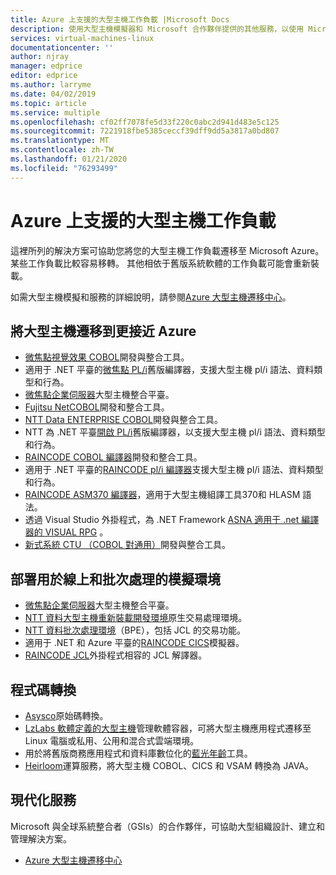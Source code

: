 ```yaml
---
title: Azure 上支援的大型主機工作負載 |Microsoft Docs
description: 使用大型主機模擬器和 Microsoft 合作夥伴提供的其他服務，以使用 Microsoft Azure 重新裝載您的大型主機工作負載，例如 IBM Z 型系統。
services: virtual-machines-linux
documentationcenter: ''
author: njray
manager: edprice
editor: edprice
ms.author: larryme
ms.date: 04/02/2019
ms.topic: article
ms.service: multiple
ms.openlocfilehash: cf02ff7078fe5d33f220c0abc2d941d483e5c125
ms.sourcegitcommit: 7221918fbe5385ceccf39dff9dd5a3817a0bd807
ms.translationtype: MT
ms.contentlocale: zh-TW
ms.lasthandoff: 01/21/2020
ms.locfileid: "76293499"
---
```

# <a name="mainframe-workloads-supported-on-azure"></a>Azure 上支援的大型主機工作負載

這裡所列的解決方案可協助您將您的大型主機工作負載遷移至 Microsoft Azure。 某些工作負載比較容易移轉。 其他相依于舊版系統軟體的工作負載可能會重新裝載。 

如需大型主機模擬和服務的詳細說明，請參閱[Azure 大型主機遷移中心](https://azure.microsoft.com/migration/mainframe/)。

## <a name="migrate-mainframe-closer-to-azure"></a>將大型主機遷移到更接近 Azure

- [微焦點視覺效果 COBOL](https://www.microfocus.com/products/visual-cobol/)開發與整合工具。
- 適用于 .NET 平臺的[微焦點 PL/i](https://www.microfocus.com/campaign/download/pli-modernization/)舊版編譯器，支援大型主機 pl/i 語法、資料類型和行為。
- [微焦點企業伺服器](https://www.microfocus.com/products/enterprise-suite/enterprise-server/)大型主機整合平臺。
- [Fujitsu NetCOBOL](https://www.fujitsu.com/global/products/software/developer-tool/netcobol/)開發和整合工具。
- [NTT Data ENTERPRISE COBOL](https://us.nttdata.com/en/digital/application-development-and-modernization)開發與整合工具。
- NTT 為 .NET 平臺[開啟 PL/i](https://us.nttdata.com/en/digital/application-development-and-modernization)舊版編譯器，以支援大型主機 pl/i 語法、資料類型和行為。
- [RAINCODE COBOL 編譯器](https://www.raincode.com/products/cobol/)開發和整合工具。
- 適用于 .NET 平臺的[RAINCODE pl/i 編譯器](https://www.raincode.com/products/pli/)支援大型主機 pl/i 語法、資料類型和行為。
- [RAINCODE ASM370 編譯器](https://www.raincode.com/technical-landscape/asm370/)，適用于大型主機組譯工具370和 HLASM 語法。
- 透過 Visual Studio 外掛程式，為 .NET Framework [ASNA 適用于 .net 編譯器的 VISUAL RPG](https://asna.com/us/products/visual-rpg) 。
- [新式系統 CTU （COBOL 對通用）](https://modernsystems.com/automatic-cobol-to-java-conversion/)開發與整合工具。

## <a name="deploy-an-emulation-environment-for-online-and-batch-processing"></a>部署用於線上和批次處理的模擬環境

- [微焦點企業伺服器](https://www.microfocus.com/products/enterprise-suite/enterprise-server/)大型主機整合平臺。
- [NTT 資料大型主機重新裝載開發環境](https://us.nttdata.com/en/-/media/assets/white-paper/apps-mainframe-re-hosting-development-environment-whitepaper.pdf)原生交易處理環境。
- [NTT 資料批次處理環境](https://us.nttdata.com/en/-/media/assets/white-paper/apps-mainframe-re-hosting-development-environment-whitepaper.pdf)（BPE），包括 JCL 的交易功能。
- 適用于 .NET 和 Azure 平臺的[RAINCODE CICS](https://www.raincode.com/technical-landscape/cics/)模擬器。
- [RAINCODE JCL](https://www.raincode.com/products/jcl/)外掛程式相容的 JCL 解譯器。

## <a name="code-conversion"></a>程式碼轉換

- [Asysco](https://www.asysco.com/azure-cloud/)原始碼轉換。
- [LzLabs 軟體定義的大型主機](https://www.lzlabs.com/)管理軟體容器，可將大型主機應用程式遷移至 Linux 電腦或私用、公用和混合式雲端環境。
- 用於將舊版商務應用程式和資料庫數位化的[藍光年齡](https://www.bluage.com/)工具。
- [Heirloom](https://www.heirloomcomputing.com/tag/convert-cobol-to-java/)運算服務，將大型主機 COBOL、CICS 和 VSAM 轉換為 JAVA。

## <a name="modernization-services"></a>現代化服務

Microsoft 與全球系統整合者（GSIs）的合作夥伴，可協助大型組織設計、建立和管理解決方案。 

- [Azure 大型主機遷移中心](https://azure.microsoft.com/migration/mainframe/)

